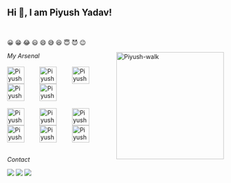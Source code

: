 ## Hi 🙂, I am Piyush Yadav!
</br>
<p>&#128512 &#128513 &#128514 &#128515 &#128516 &#128517 &#128518 &#128519 &#128520 &#128521</p>
<!--  <div>
  <a href="https://github.com/piyushya">
   <img align="center" height="170" src="https://github-readme-stats.vercel.app/api/top-langs/?username=piyushya&layout=compact&langs_count=16&theme=dracula"/>
  <img align="center" src="https://github-readme-stats.vercel.app/api?username=piyushya&show_icons=true&theme=dracula&include_all_commits=true&count_private=true&hide=issues"/>
</div> -->
 <img align = "right" height="250rem" alt="Piyush-walk" src="https://bestanimations.com/media/cats/1056407217cute-kitty-animated-gif-59.gif"/>
 <i>My Arsenal</i>
 <br/>
<div style="display: inline_block"><br>
 <img height="40" align="center" alt="Piyush-HTML" height="30" width="40" src="https://cdn.jsdelivr.net/gh/devicons/devicon/icons/html5/html5-original.svg">
 &nbsp;&nbsp;&nbsp;&nbsp;&nbsp;&nbsp;&nbsp;
  <img height="40" align="center" alt="Piyush-CSS" height="30" width="40" src="https://cdn.jsdelivr.net/gh/devicons/devicon/icons/css3/css3-original.svg">
 &nbsp;&nbsp;&nbsp;&nbsp;&nbsp;&nbsp;&nbsp;
 <img height="40" align="center" alt="Piyush-JavaScript" height="30" width="40" src="https://cdn.jsdelivr.net/gh/devicons/devicon/icons/javascript/javascript-original.svg">
 &nbsp;&nbsp;&nbsp;&nbsp;&nbsp;&nbsp;&nbsp;
 <img height="40" align="center" alt="Piyush-React" height="30" width="40" src="https://cdn.jsdelivr.net/gh/devicons/devicon/icons/react/react-original.svg">
 &nbsp;&nbsp;&nbsp;&nbsp;&nbsp;&nbsp;&nbsp;
 <img height="40" align="center" alt="Piyush-NodeJS" height="30" width="40" src="https://cdn.jsdelivr.net/gh/devicons/devicon/icons/nodejs/nodejs-original.svg">
 &nbsp;&nbsp;&nbsp;&nbsp;&nbsp;&nbsp;&nbsp;<br><br>
  <img height="40" align="center" alt="Piyush-Cpp" height="30" width="40" src="https://cdn.jsdelivr.net/gh/devicons/devicon/icons/cplusplus/cplusplus-original.svg">
 &nbsp;&nbsp;&nbsp;&nbsp;&nbsp;&nbsp;&nbsp;
  <img height="40" align="center" alt="Piyush-Python" height="30" width="40" src="https://cdn.jsdelivr.net/gh/devicons/devicon/icons/python/python-original.svg">
 &nbsp;&nbsp;&nbsp;&nbsp;&nbsp;&nbsp;&nbsp;
  <img height="40" align="center" alt="Piyush-VisualStudio" height="30" width="40" src="https://cdn.jsdelivr.net/gh/devicons/devicon/icons/visualstudio/visualstudio-plain.svg">
 &nbsp;&nbsp;&nbsp;&nbsp;&nbsp;&nbsp;&nbsp;
 <img height="40" align="center" alt="Piyush-VSCode" height="30" width="40" src="https://cdn.jsdelivr.net/gh/devicons/devicon/icons/vscode/vscode-original.svg">
 &nbsp;&nbsp;&nbsp;&nbsp;&nbsp;&nbsp;&nbsp;
  <img height="40" align="center" alt="Piyush-Blender" height="30" width="40" src="https://cdn.jsdelivr.net/gh/devicons/devicon/icons/blender/blender-original.svg">
 &nbsp;&nbsp;&nbsp;&nbsp;&nbsp;&nbsp;&nbsp;
 <img height="40" align="center" alt="Piyush-Illustrator" height="30" width="40" src="https://cdn.jsdelivr.net/gh/devicons/devicon/icons/illustrator/illustrator-plain.svg">
 &nbsp;&nbsp;&nbsp;&nbsp;&nbsp;&nbsp;&nbsp;
</div>
  
</br>

<i>Contact</i>
<div> 
  <a href="https://www.linkedin.com/in/piyushya/" target="_blank"><img src="https://img.shields.io/badge/-LinkedIn-%230077B5?style=for-the-badge&logo=linkedin&logoColor=white" target="_blank"></a> 
  <a href="https://www.instagram.com/piyush_4r7/" target="_blank"><img src="https://img.shields.io/badge/-Instagram-%23E4405F?style=for-the-badge&logo=instagram&logoColor=white" target="_blank"></a>
  <a href = "mailto: piyushya012@gmail.com"><img src="https://img.shields.io/badge/-Gmail-%23333?style=for-the-badge&logo=gmail&logoColor=white" target="_blank"></a>
 </br>
</br>
 
<!--   ![Snake animation](https://github.com/piyushya/piyushya/blob/output/github-contribution-grid-snake.svg) -->
 
</div>

